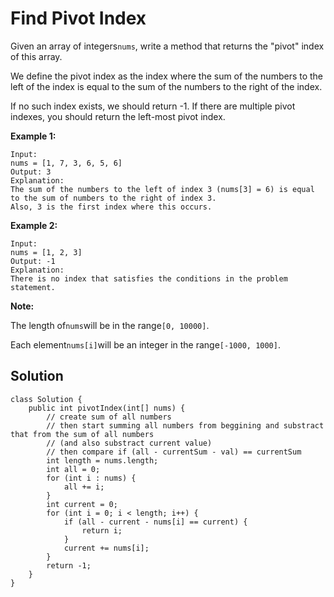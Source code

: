 # Find Pivot Index

Given an array of integers`nums`, write a method that returns the "pivot" index of this array.

We define the pivot index as the index where the sum of the numbers to the left of the index is equal to the sum of the numbers to the right of the index.

If no such index exists, we should return -1. If there are multiple pivot indexes, you should return the left-most pivot index.

**Example 1:**

```
Input: 
nums = [1, 7, 3, 6, 5, 6]
Output: 3
Explanation: 
The sum of the numbers to the left of index 3 (nums[3] = 6) is equal to the sum of numbers to the right of index 3.
Also, 3 is the first index where this occurs.
```

**Example 2:**

```
Input: 
nums = [1, 2, 3]
Output: -1
Explanation: 
There is no index that satisfies the conditions in the problem statement.
```

**Note:**

The length of`nums`will be in the range`[0, 10000]`.

Each element`nums[i]`will be an integer in the range`[-1000, 1000]`.

## Solution



```
class Solution {
    public int pivotIndex(int[] nums) {
        // create sum of all numbers
        // then start summing all numbers from beggining and substract that from the sum of all numbers 
        // (and also substract current value)
        // then compare if (all - currentSum - val) == currentSum
        int length = nums.length;
        int all = 0;
        for (int i : nums) {
            all += i;
        }
        int current = 0;
        for (int i = 0; i < length; i++) {
            if (all - current - nums[i] == current) {
                return i;
            }
            current += nums[i];
        }
        return -1;
    }
}
```




